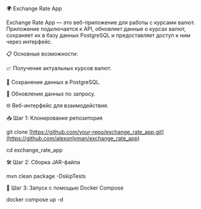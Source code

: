 🌍 Exchange Rate App

Exchange Rate App — это веб-приложение для работы с курсами валют. Приложение подключается к API, обновляет данные о курсах валют, сохраняет их в базу данных PostgreSQL и предоставляет доступ к ним через интерфейс.

📋 Основные возможности:

📈 Получение актуальных курсов валют.

💾 Сохранение данных в PostgreSQL.

🔄 Обновление данных по запросу.

🌐 Веб-интерфейс для взаимодействия.

📥 Шаг 1: Клонирование репозитория

git clone [https://github.com/your-repo/exchange_rate_app.git](https://github.com/alexonlyman/exchange_rate_app)

cd exchange_rate_app

🛠 Шаг 2: Сборка JAR-файла

mvn clean package -DskipTests

🐳 Шаг 3: Запуск с помощью Docker Compose

docker compose up -d


